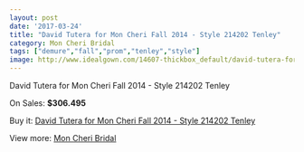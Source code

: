 ```yaml
---
layout: post
date: '2017-03-24'
title: "David Tutera for Mon Cheri Fall 2014 - Style 214202 Tenley"
category: Mon Cheri Bridal
tags: ["demure","fall","prom","tenley","style"]
image: http://www.idealgown.com/14607-thickbox_default/david-tutera-for-mon-cheri-fall-2014-style-214202-tenley.jpg
---
```

David Tutera for Mon Cheri Fall 2014 - Style 214202 Tenley

On Sales: **$306.495**
<a href="https://www.idealgown.com/en/mon-cheri-bridal/5864-david-tutera-for-mon-cheri-fall-2014-style-214202-tenley.html"><amp-img layout="responsive" width="600" height="600" src="//www.idealgown.com/14607-thickbox_default/david-tutera-for-mon-cheri-fall-2014-style-214202-tenley.jpg" alt="David Tutera for Mon Cheri Fall 2014 - Style 214202 Tenley 0" /></a>
<a href="https://www.idealgown.com/en/mon-cheri-bridal/5864-david-tutera-for-mon-cheri-fall-2014-style-214202-tenley.html"><amp-img layout="responsive" width="600" height="600" src="//www.idealgown.com/14609-thickbox_default/david-tutera-for-mon-cheri-fall-2014-style-214202-tenley.jpg" alt="David Tutera for Mon Cheri Fall 2014 - Style 214202 Tenley 1" /></a>
<a href="https://www.idealgown.com/en/mon-cheri-bridal/5864-david-tutera-for-mon-cheri-fall-2014-style-214202-tenley.html"><amp-img layout="responsive" width="600" height="600" src="//www.idealgown.com/14608-thickbox_default/david-tutera-for-mon-cheri-fall-2014-style-214202-tenley.jpg" alt="David Tutera for Mon Cheri Fall 2014 - Style 214202 Tenley 2" /></a>

Buy it: [David Tutera for Mon Cheri Fall 2014 - Style 214202 Tenley](https://www.idealgown.com/en/mon-cheri-bridal/5864-david-tutera-for-mon-cheri-fall-2014-style-214202-tenley.html "David Tutera for Mon Cheri Fall 2014 - Style 214202 Tenley")

View more: [Mon Cheri Bridal](https://www.idealgown.com/en/88-mon-cheri-bridal "Mon Cheri Bridal")